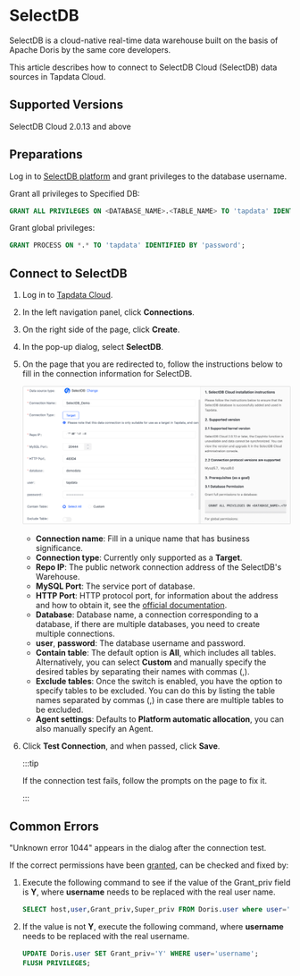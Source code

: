 # SelectDB

SelectDB is a cloud-native real-time data warehouse built on the basis of Apache Doris by the same core developers. 

This article describes how to connect to SelectDB Cloud (SelectDB) data sources in Tapdata Cloud.

## Supported Versions

SelectDB Cloud 2.0.13 and above

## Preparations

Log in to [SelectDB platform](https://en.selectdb.cloud/) and grant privileges to the database username.

Grant all privileges to Specified DB:

```sql
GRANT ALL PRIVILEGES ON <DATABASE_NAME>.<TABLE_NAME> TO 'tapdata' IDENTIFIED BY 'password';
```

Grant global privileges:

```sql
GRANT PROCESS ON *.* TO 'tapdata' IDENTIFIED BY 'password';
```



## Connect to SelectDB

1. Log in to [Tapdata Cloud](https://cloud.tapdata.io/).

2. In the left navigation panel, click **Connections**.

4. On the right side of the page, click **Create**.

5. In the pop-up dialog, select **SelectDB**.

6. On the page that you are redirected to, follow the instructions below to fill in the connection information for SelectDB.

   ![Connect to SelectDB](../../../images/connect_selectdb.png)

    - **Connection name**: Fill in a unique name that has business significance.
    - **Connection type**: Currently only supported as a **Target**.
    - **Repo IP**: The public network connection address of the SelectDB's Warehouse.
    - **MySQL Port**: The service port of database.
    - **HTTP Port**: HTTP protocol port, for information about the address and how to obtain it, see the [official documentation](https://en.selectdb.com/docs/User%20Guide/Connect%20Warehouse).
    - **Database**: Database name, a connection corresponding to a database, if there are multiple databases, you need to create multiple connections.
    - **user**, **password**: The database username and password.
    - **Contain table**: The default option is **All**, which includes all tables. Alternatively, you can select **Custom** and manually specify the desired tables by separating their names with commas (,).
    - **Exclude tables**: Once the switch is enabled, you have the option to specify tables to be excluded. You can do this by listing the table names separated by commas (,) in case there are multiple tables to be excluded.
    - **Agent settings**: Defaults to **Platform automatic allocation**, you can also manually specify an Agent.

7. Click **Test Connection**, and when passed, click **Save**.

   :::tip

   If the connection test fails, follow the prompts on the page to fix it.

   :::



## Common Errors

"Unknown error 1044" appears in the dialog after the connection test.

If the correct permissions have been [granted](#preparations), can be checked and fixed by:

1. Execute the following command to see if the value of the Grant_priv field is **Y**, where **username** needs to be replaced with the real user name.

   ```sql
   SELECT host,user,Grant_priv,Super_priv FROM Doris.user where user='username';
   ```



2. If the value is not **Y**, execute the following command, where **username** needs to be replaced with the real username.

   ```sql
   UPDATE Doris.user SET Grant_priv='Y' WHERE user='username';
   FLUSH PRIVILEGES;
   ```

